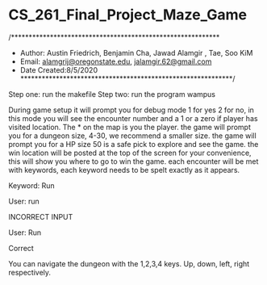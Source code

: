 # CS_261_Final_Project_Maze_Game


/***********************************************************
* Author: Austin Friedrich, Benjamin Cha, Jawad Alamgir , Tae, Soo KiM
* Email: alamgrij@oregonstate.edu, jalamgir.62@gmail.com
* Date Created:8/5/2020
************************************************************/

Step one: run the makefile
Step two: run the program wampus

During game setup it will prompt you for debug mode 1 for yes 2 for no, in this mode you will see the encounter number and a 1 or a zero if player has visited location. 
The * on the map is you the player.
the game will prompt you for a dungeon size, 4-30, we recommend a smaller size.
the game will prompt you for a HP size 50 is a safe pick to explore and see the game.
the win location will be posted at the top of the screen for your convenience, this will show you where to go to win the game.
each encounter will be met with keywords, each keyword needs to be spelt exactly as it appears.

Keyword: Run

User: run

INCORRECT INPUT

User: Run

Correct

You can navigate the dungeon with the 1,2,3,4 keys. Up, down, left, right respectively.
